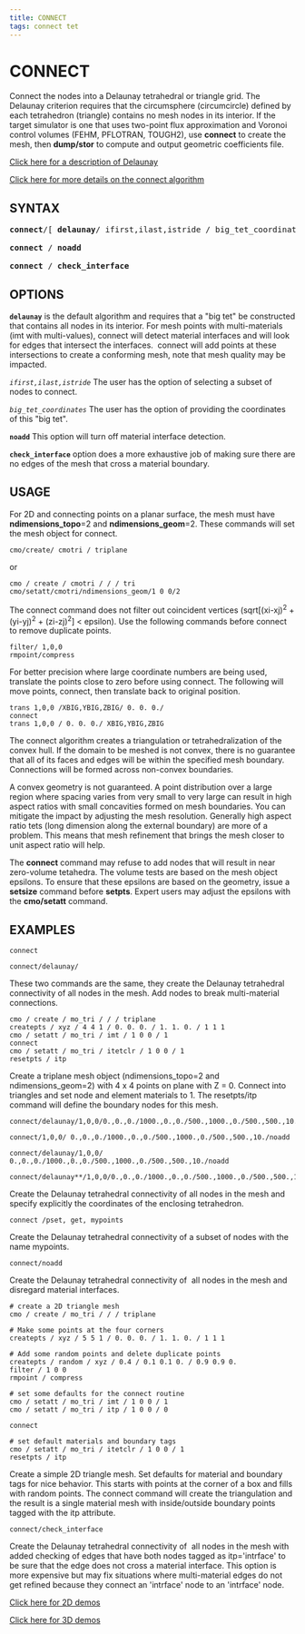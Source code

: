 ```yaml
---
title: CONNECT
tags: connect tet
--- 
```


# CONNECT #

Connect the nodes into a Delaunay tetrahedral or triangle grid. The Delaunay criterion requires that the circumsphere (circumcircle) defined by each tetrahedron (triangle) contains no mesh nodes in its interior. If the target simulator is one that uses two-point flux approximation and Voronoi control volumes (FEHM, PFLOTRAN, TOUGH2), use **connect** to create the mesh, then **dump/stor** to compute and output geometric coefficients file.

[Click here for a description of Delaunay](https://en.wikipedia.org/wiki/Delaunay_triangulation)
  
[Click here for more details on the connect algorithm](https://lanl.github.io/LaGriT/pages/docs/connect_notes.html)

  
## SYNTAX ##

<pre>
<b>connect</b>/[ <b>delaunay</b>/ ifirst,ilast,istride / big_tet_coordinates ]

<b>connect</b> / <b>noadd</b>

<b>connect</b> / <b>check_interface</b>
</pre>


## OPTIONS
 
 **`delaunay`** is the default algorithm and requires that a "big tet" be constructed that contains all nodes in
  its interior.  For mesh points with multi-materials (imt with multi-values), connect will detect material interfaces and will look for edges that intersect the interfaces.  connect will add points at these intersections to create a conforming mesh, note that mesh quality may be impacted.  
  
  
*`ifirst,ilast,istride`* The user has the option of selecting a subset of nodes to connect.


*`big_tet_coordinates`* The user has the option of providing the coordinates of this "big tet". 


**`noadd`** This option will turn off material interface detection.


**`check_interface`** option does a more exhaustive job of making sure there are no edges of the mesh that cross a material boundary.




## USAGE


For 2D and connecting points on a planar surface, the mesh must have **ndimensions_topo**=2 and **ndimensions_geom**=2. These commands will set the mesh object for connect.

```
cmo/create/ cmotri / triplane
```
or
```
cmo / create / cmotri / / / tri
cmo/setatt/cmotri/ndimensions_geom/1 0 0/2
```


The connect command does not filter out coincident vertices (sqrt[(xi-xj)<sup>2</sup> + (yi-yj)<sup>2</sup> + (zi-zj)<sup>2</sup>] < epsilon). Use the following commands before connect to remove duplicate points.
```
filter/ 1,0,0
rmpoint/compress
```

For better precision where large coordinate numbers are being used, translate the points close to zero before using connect. The following will move points, connect, then translate back to original position.
```
trans 1,0,0 /XBIG,YBIG,ZBIG/ 0. 0. 0./
connect
trans 1,0,0 / 0. 0. 0./ XBIG,YBIG,ZBIG
```

The connect algorithm creates a triangulation or tetrahedralization of the convex hull. If the domain to be meshed is not convex, there is no guarantee that all of its faces and edges will be within the specified mesh boundary. Connections will be formed across non-convex boundaries. 


A convex geometry is not guaranteed. A point distribution over a large region where spacing varies from very small to very large can result in high aspect ratios with small concavities formed on mesh boundaries. You can mitigate the impact by adjusting the mesh resolution. Generally high aspect ratio tets (long dimension along the external boundary) are more of a problem. This means that mesh refinement that brings the mesh closer to unit aspect ratio will help.

  
The **connect** command may refuse to add nodes that will result in near
  zero-volume tetahedra. The volume tests are based on the mesh object
  epsilons. To ensure that these epsilons are based on the geometry,
  issue a **setsize** command before **setpts**. Expert users may adjust the epsilons with the **cmo/setatt** command. 



## EXAMPLES ##

```
connect
```

```
connect/delaunay/
```
These two commands are the same, they create the Delaunay tetrahedral connectivity of all nodes in the mesh. Add nodes to break multi-material connections.

```
cmo / create / mo_tri / / / triplane
createpts / xyz / 4 4 1 / 0. 0. 0. / 1. 1. 0. / 1 1 1
cmo / setatt / mo_tri / imt / 1 0 0 / 1
connect
cmo / setatt / mo_tri / itetclr / 1 0 0 / 1
resetpts / itp
```
Create a triplane mesh object (ndimensions_topo=2 and ndimensions_geom=2) with 4 x 4 points on plane with Z = 0. Connect into triangles and set node and element materials to 1. The resetpts/itp command will define the boundary nodes for this mesh.

```
connect/delaunay/1,0,0/0.,0.,0./1000.,0.,0./500.,1000.,0./500.,500.,10./

connect/1,0,0/ 0.,0.,0./1000.,0.,0./500.,1000.,0./500.,500.,10./noadd

connect/delaunay/1,0,0/ 0.,0.,0./1000.,0.,0./500.,1000.,0./500.,500.,10./noadd

connect/delaunay**/1,0,0/0.,0.,0./1000.,0.,0./500.,1000.,0./500.,500.,10./check_interface
```

Create the Delaunay tetrahedral connectivity of all nodes in the mesh and specify explicitly the coordinates of the enclosing tetrahedron. 

```
connect /pset, get, mypoints
```

Create the Delaunay tetrahedral connectivity of a subset of nodes with the name mypoints.

```
connect/noadd
```

Create the Delaunay tetrahedral connectivity of  all nodes in the  mesh and disregard material interfaces.
  
```
# create a 2D triangle mesh
cmo / create / mo_tri / / / triplane

# Make some points at the four corners
createpts / xyz / 5 5 1 / 0. 0. 0. / 1. 1. 0. / 1 1 1

# Add some random points and delete duplicate points
createpts / random / xyz / 0.4 / 0.1 0.1 0. / 0.9 0.9 0.
filter / 1 0 0
rmpoint / compress

# set some defaults for the connect routine
cmo / setatt / mo_tri / imt / 1 0 0 / 1
cmo / setatt / mo_tri / itp / 1 0 0 / 0

connect

# set default materials and boundary tags
cmo / setatt / mo_tri / itetclr / 1 0 0 / 1
resetpts / itp
```

Create a simple 2D triangle mesh. Set defaults for material and boundary tags for nice behavior. This starts with points at the corner of a box and fills with random points. The connect command will create the triangulation and the result is a single material mesh with inside/outside boundary points tagged with the itp attribute.

```
connect/check_interface
```

Create the Delaunay tetrahedral connectivity of  all nodes in the
  mesh with added checking of edges that have both nodes tagged as
  itp='intrface' to be sure that the edge does not cross a material
  interface. This option is more expensive but may fix situations
  where multi-material edges do not get refined because they connect
  an 'intrface' node to an 'intrface' node. 
  

 [Click here for 2D demos](../demos/main_2d_connect.md)

 [Click here for 3D demos](../demos/main_connect.md)
